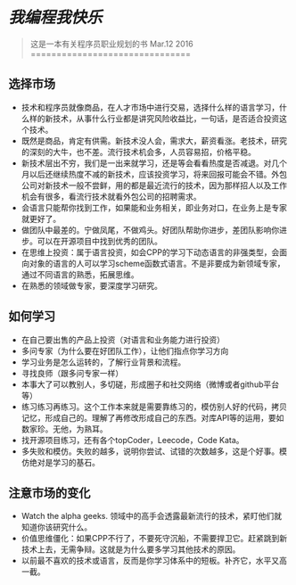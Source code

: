 # *我编程我快乐*
> 这是一本有关程序员职业规划的书
> Mar.12 2016
===============================
## 选择市场
- 技术和程序员就像商品，在人才市场中进行交易，选择什么样的语言学习，什么样的新技术，从事什么行业都是讲究风险收益比，一句话，是否适合投资这个技术。
- 既然是商品，肯定有供需。新技术没人会，需求大，薪资看涨。老技术，研究的深刻的大牛，也不差。流行技术机会多，人员容易招，价格平稳。
- 新技术层出不穷，我们是一出来就学习，还是等会看看热度是否减退。对几个月以后还继续热度不减的新技术，应该投资学习，将来回报可能会不错。外包公司对新技术一般不尝鲜，用的都是最近流行的技术，因为那样招人以及工作机会有很多，看流行技术就看外包公司的招聘需求。
- 会语言只能帮你找到工作，如果能和业务相关，即业务对口，在业务上是专家就更好了。
- 做团队中最差的。宁做凤尾，不做鸡头。好团队帮助你进步，差团队影响你进步。可以在开源项目中找到优秀的团队。
- 在思维上投资：属于语言投资，如会CPP的学习下动态语言的非强类型，会面向对象的语言的人可以学习scheme函数式语言。不是非要成为新领域专家，通过不同语言的熟悉，拓展思维。
- 在熟悉的领域做专家，要深度学习研究。

## 如何学习
- 在自己要出售的产品上投资（对语言和业务能力进行投资）
- 多问专家（为什么要在好团队工作），让他们指点你学习方向
- 学习业务是怎么运转的，了解行业背景和流程。
- 寻找良师（跟多问专家一样）
- 本事大了可以教别人，多切磋，形成圈子和社交网络（微博或者github平台等）
- 练习练习再练习。这个工作本来就是需要靠练习的，模仿别人好的代码，拷贝记忆，形成自己的。理解了再修改形成自己的东西。对库API等的运用，要如数家珍。无他，为熟耳。
- 找开源项目练习，还有各个topCoder，Leecode，Code Kata。
- 多失败和模仿。失败的越多，说明你尝试、试错的次数越多，这是个好事。模仿绝对是学习的基石。

## 注意市场的变化
- Watch the alpha geeks. 领域中的高手会透露最新流行的技术，紧盯他们就知道你该研究什么。
- 价值思维僵化：如果CPP不行了，不要死守沉船，不需要捍卫它。赶紧跳到新技术上去，无需争辩。这就是为什么要多学习其他技术的原因。
- 以前最不喜欢的技术或语言，反而是你学习体系中的短板。补齐它，水平又高一截。

